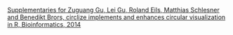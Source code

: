 [Supplementaries for Zuguang Gu, Lei Gu, Roland Eils, Matthias Schlesner and Benedikt Brors, circlize implements and enhances circular visualization in R, Bioinformatics, 2014](http://jokergoo.github.com/supplementary/circlize/example.html)
